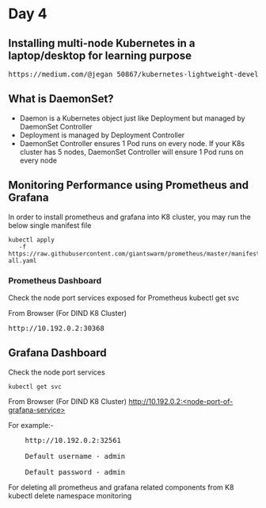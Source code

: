 # Day 4

## Installing multi-node Kubernetes in a laptop/desktop for learning purpose
<pre>
https://medium.com/@jegan_50867/kubernetes-lightweight-developer-setup-using-rancher-k3d-a3a94e9b5eb4
</pre>

## What is DaemonSet?
- Daemon is a Kubernetes object just like Deployment but managed by DaemonSet Controller
- Deployment is managed by Deployment Controller
- DaemonSet Controller ensures 1 Pod runs on every node. If your K8s cluster has 5 nodes, DaemonSet Controller will ensure 1 Pod runs on every node


## Monitoring Performance using Prometheus and Grafana
In order to install prometheus and grafana into K8 cluster, you may run the below single manifest file

```
kubectl apply 
   -f https://raw.githubusercontent.com/giantswarm/prometheus/master/manifests-all.yaml
```

### Prometheus Dashboard
Check the node port services exposed for Prometheus
kubectl get svc

From Browser (For DIND K8 Cluster)
<pre>
http://10.192.0.2:30368
</pre>

## Grafana Dashboard
Check the node port services
```
kubectl get svc
```

From Browser (For DIND K8 Cluster)
</pre>
http://10.192.0.2:<node-port-of-grafana-service>
</pre>

For example:-
<pre>
	http://10.192.0.2:32561
	
	Default username - admin

	Default password - admin
</pre>

For deleting all prometheus and grafana related components from K8
kubectl delete namespace monitoring
